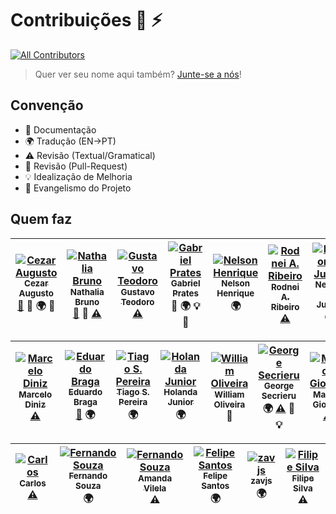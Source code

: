 # Contribuições :wolf: :zap:
[![All Contributors](https://img.shields.io/badge/all_contributors-20-orange.svg?style=flat-square)](#contributors)

> Quer ver seu nome aqui também? [Junte-se a nós](CONTRIBUTING.md)!

## Convenção

* :book: Documentação
* :earth_africa: Tradução (EN->PT)
* :warning: Revisão (Textual/Gramatical)
* :eyes: Revisão (Pull-Request)
* :bulb: Idealização de Melhoria
* :loudspeaker: Evangelismo do Projeto

## Quem faz

<!--
* Documentação (doc)
* Tradução (EN->PT) (translation)
* Revisão (Textual/Gramatical) (tests)
* Revisão (Pull-Request) (prReview)
* Idealização de Melhoria (example)
* Evangelismo do Projeto (talks)
-->

<!-- Contributors START
Cezar_Augusto cezaraugusto http://cezaraugusto.net doc prReview translation talks
Nathalia_Bruno nathaliabruno http://nathaliabruno.com doc prReview tests
Gustavo_Teodoro gustavoteodoro http://gustavoteodoro.com tests
Gabriel_Prates gabsprates http://gabsprates.com prReview translation example talks
Nelson_Henrique nersoh https://github.com/nersoh translation
Rodnei_A._Ribeiro raribeiro http://engenheirofront.com tests
Nelson_P._Junior nelsonpjunior https://github.com/nelsonpjunior translation
Marcelo_Diniz marcelod http://www.marcelod.com.br tests
Eduardo_Braga ebragaparah https://github.com/ebragaparah doc translation
Tiago_S._Pereira TiagoSilvaPereira https://github.com/TiagoSilvaPereira translation
Holanda_Junior holandajunior https://github.com/holandajunior translation
William_Oliveira woliveiras http://woliveiras.com.br talks
George_Secrieru gmsecrieru https://gmsecrie.ru translation tests prReview example
Maicon_Giovani doomsterinc https://github.com/doomsterinc tests
Carlos carloszan https://github.com/carloszan tests
Fernando_Souza fernandosouza https://github.com/fernandosouza translation
Amanda Vilela amandavilela https://github.com/amandavilela tests
Felipe Santos fesnt https://github.com/fesnt translation
Filipe Silva ninrod https://github.com/ninrod tests
zavjs zavjs https://github.com/zavjs translation

Contributors END -->
<!-- Contributors table START -->
| [![Cezar Augusto](https://avatars.githubusercontent.com/cezaraugusto?s=100)<br /><sub>Cezar Augusto</sub>](http://cezaraugusto.net)<br />[📖](git@github.com:cezaraugusto/You-Dont-Know-JS/commits?author=cezaraugusto) 👀 🌍 📢 | [![Nathalia Bruno](https://avatars.githubusercontent.com/nathaliabruno?s=100)<br /><sub>Nathalia Bruno</sub>](http://nathaliabruno.com)<br />[📖](git@github.com:cezaraugusto/You-Dont-Know-JS/commits?author=nathaliabruno) 👀 [⚠️](git@github.com:cezaraugusto/You-Dont-Know-JS/commits?author=nathaliabruno) | [![Gustavo Teodoro](https://avatars.githubusercontent.com/gustavoteodoro?s=100)<br /><sub>Gustavo Teodoro</sub>](http://gustavoteodoro.com)<br />[⚠️](git@github.com:cezaraugusto/You-Dont-Know-JS/commits?author=gustavoteodoro) | [![Gabriel Prates](https://avatars.githubusercontent.com/gabsprates?s=100)<br /><sub>Gabriel Prates</sub>](http://gabsprates.com)<br />👀 🌍 💡 📢 | [![Nelson Henrique](https://avatars.githubusercontent.com/nersoh?s=100)<br /><sub>Nelson Henrique</sub>](https://github.com/nersoh)<br />🌍 | [![Rodnei A. Ribeiro](https://avatars.githubusercontent.com/raribeiro?s=100)<br /><sub>Rodnei A. Ribeiro</sub>](http://engenheirofront.com)<br />[⚠️](git@github.com:cezaraugusto/You-Dont-Know-JS/commits?author=raribeiro) | [![Nelson P. Junior](https://avatars.githubusercontent.com/nelsonpjunior?s=100)<br /><sub>Nelson P. Junior</sub>](https://github.com/nelsonpjunior)<br />🌍 |
| :---: | :---: | :---: | :---: | :---: | :---: | :---: |

| [![Marcelo Diniz](https://avatars.githubusercontent.com/marcelod?s=100)<br /><sub>Marcelo Diniz</sub>](http://www.marcelod.com.br)<br />[⚠️](git@github.com:cezaraugusto/You-Dont-Know-JS/commits?author=marcelod) | [![Eduardo Braga](https://avatars.githubusercontent.com/ebragaparah?s=100)<br /><sub>Eduardo Braga</sub>](https://github.com/ebragaparah)<br />[📖](git@github.com:cezaraugusto/You-Dont-Know-JS/commits?author=ebragaparah) 🌍 | [![Tiago S. Pereira](https://avatars.githubusercontent.com/TiagoSilvaPereira?s=100)<br /><sub>Tiago S. Pereira</sub>](https://github.com/TiagoSilvaPereira)<br />🌍 | [![Holanda Junior](https://avatars.githubusercontent.com/holandajunior?s=100)<br /><sub>Holanda Junior</sub>](https://github.com/holandajunior)<br />🌍 | [![William Oliveira](https://avatars.githubusercontent.com/woliveiras?s=100)<br /><sub>William Oliveira</sub>](http://woliveiras.com.br)<br />📢 | [![George Secrieru](https://avatars.githubusercontent.com/gmsecrieru?s=100)<br /><sub>George Secrieru</sub>](https://gmsecrie.ru)<br />🌍 [⚠️](git@github.com:cezaraugusto/You-Dont-Know-JS/commits?author=gmsecrieru) 👀 💡 | [![Maicon Giovani](https://avatars.githubusercontent.com/doomsterinc?s=100)<br /><sub>Maicon Giovani</sub>](https://github.com/doomsterinc)<br />[⚠️](git@github.com:cezaraugusto/You-Dont-Know-JS/commits?author=doomsterinc) |
| :---: | :---: | :---: | :---: | :---: | :---: | :---: |

| [![Carlos](https://avatars.githubusercontent.com/carloszan?s=100)<br /><sub>Carlos</sub>](https://github.com/carloszan)<br />[⚠️](git@github.com:cezaraugusto/You-Dont-Know-JS/commits?author=carloszan) | [![Fernando Souza](https://avatars.githubusercontent.com/fernandosouza?s=100)<br /><sub>Fernando Souza</sub>](https://github.com/fernandosouza)<br />🌍 | [![Fernando Souza](https://avatars.githubusercontent.com/amandavilela?s=100)<br /><sub>Amanda Vilela</sub>](https://github.com/amandavilela)<br />⚠️ | [![Felipe Santos](https://avatars.githubusercontent.com/fesnt?s=100)<br /><sub>Felipe Santos</sub>](https://github.com/fesnt)<br /> 🌍 | [![zavjs](https://avatars.githubusercontent.com/zavjs?s=100)<br /><sub>zavjs</sub>](https://github.com/zavjs)<br /> 🌍 | [![Filipe Silva](https://avatars.githubusercontent.com/ninrod?s=100)<br /><sub>Filipe Silva</sub>](https://github.com/ninrod)<br /> ⚠️ 
| :---: | :---: | :---: | :---: | :---: | :---: |
<!-- Contributors table END -->
